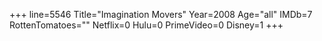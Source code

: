 +++
line=5546
Title="Imagination Movers"
Year=2008
Age="all"
IMDb=7
RottenTomatoes=""
Netflix=0
Hulu=0
PrimeVideo=0
Disney=1
+++

